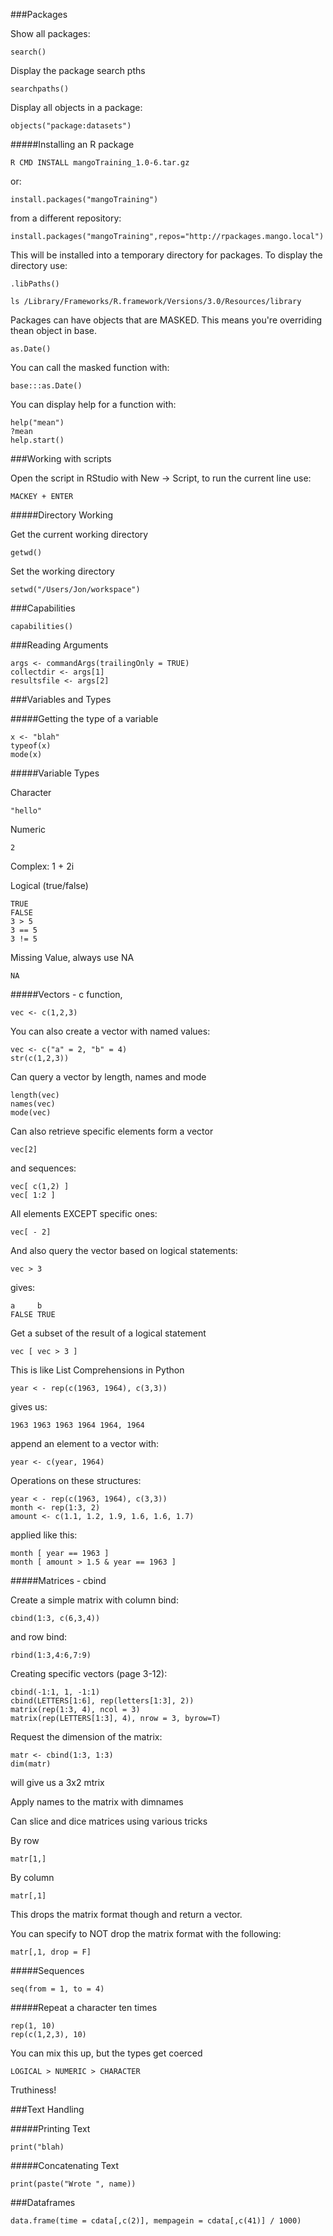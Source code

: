 ###Packages

Show all packages:

    search()

Display the package search pths

    searchpaths()

Display all objects in a package:

    objects("package:datasets")

#####Installing an R package

    R CMD INSTALL mangoTraining_1.0-6.tar.gz
    
or:

    install.packages("mangoTraining")

from a different repository:

    install.packages("mangoTraining",repos="http://rpackages.mango.local")

This will be installed into a temporary directory for packages.  To display the directory use:

    .libPaths()
    
    ls /Library/Frameworks/R.framework/Versions/3.0/Resources/library

Packages can have objects that are MASKED.  This means you're overriding thean object in base.  

    as.Date()

You can call the masked function with:

    base:::as.Date()
    
You can display help for a function with:

    help("mean")
    ?mean
    help.start()

###Working with scripts

Open the script in RStudio with New -> Script, to run the current line use:

    MACKEY + ENTER

#####Directory Working

Get the current working directory

    getwd()
    
Set the working directory

    setwd("/Users/Jon/workspace")

###Capabilities

    capabilities()
    
###Reading Arguments

    args <- commandArgs(trailingOnly = TRUE)
    collectdir <- args[1]
    resultsfile <- args[2]

###Variables and Types

#####Getting the type of a variable

    x <- "blah"
    typeof(x)
    mode(x)

#####Variable Types

Character
    
    "hello"
    
Numeric

    2
    
Complex:
    1 + 2i
    
Logical (true/false)

    TRUE
    FALSE
    3 > 5
    3 == 5
    3 != 5

Missing Value, always use NA

    NA
    
#####Vectors - c function, 

    vec <- c(1,2,3)
    
You can also create a vector with named values:

    vec <- c("a" = 2, "b" = 4)
    str(c(1,2,3))
    
Can query a vector by length, names and mode

    length(vec)
    names(vec)
    mode(vec)
    
Can also retrieve specific elements form a vector

    vec[2]
    
and sequences:

    vec[ c(1,2) ]
    vec[ 1:2 ]

All elements EXCEPT specific ones:

    vec[ - 2]
    
And also query the vector based on logical statements:

    vec > 3

gives:

    a     b
    FALSE TRUE

Get a subset of the result of a logical statement

    vec [ vec > 3 ]

This is like List Comprehensions in Python

    year < - rep(c(1963, 1964), c(3,3))

gives us:

    1963 1963 1963 1964 1964, 1964

append an element to a vector with:

    year <- c(year, 1964)

Operations on these structures:

    year < - rep(c(1963, 1964), c(3,3))
    month <- rep(1:3, 2)
    amount <- c(1.1, 1.2, 1.9, 1.6, 1.6, 1.7)
    
applied like this:

    month [ year == 1963 ]
    month [ amount > 1.5 & year == 1963 ]
    
#####Matrices - cbind

Create a simple matrix with column bind:

    cbind(1:3, c(6,3,4))
    
and row bind:

    rbind(1:3,4:6,7:9)

Creating specific vectors (page 3-12):

    cbind(-1:1, 1, -1:1)
    cbind(LETTERS[1:6], rep(letters[1:3], 2))
    matrix(rep(1:3, 4), ncol = 3)
    matrix(rep(LETTERS[1:3], 4), nrow = 3, byrow=T)
    
Request the dimension of the matrix:

    matr <- cbind(1:3, 1:3)
    dim(matr)

will give us a 3x2 mtrix

Apply names to the matrix with dimnames

Can slice and dice matrices using various tricks

By row

    matr[1,]
    
By column

    matr[,1]

This drops the matrix format though and return a vector.

You can specify to NOT drop the matrix format with the following:

    matr[,1, drop = F]

#####Sequences

    seq(from = 1, to = 4)
    
#####Repeat a character ten times

    rep(1, 10)
    rep(c(1,2,3), 10)
    
You can mix this up, but the types get coerced 

    LOGICAL > NUMERIC > CHARACTER
    
Truthiness!
    
###Text Handling

#####Printing Text

    print("blah)

#####Concatenating Text

    print(paste("Wrote ", name))
    
###Dataframes

    data.frame(time = cdata[,c(2)], mempagein = cdata[,c(41)] / 1000)
